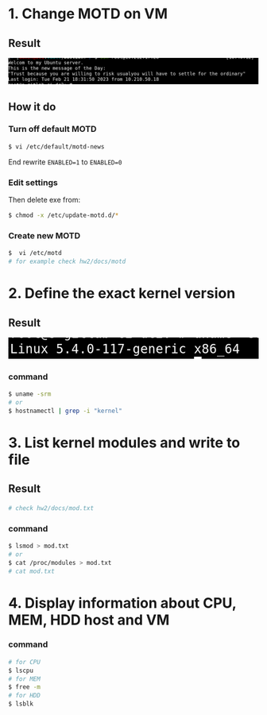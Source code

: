 
# 1. Change MOTD on VM
## Result
![Schema](docs/20230221_184121.png)

## How it do

### Turn off default MOTD
```bash
$ vi /etc/default/motd-news
``` 
End rewrite ``ENABLED=1`` to ``ENABLED=0``

### Edit settings
Then delete exe from:
```bash
$ chmod -x /etc/update-motd.d/*
```

### Create new MOTD
```bash
$  vi /etc/motd
# for example check hw2/docs/motd
``` 

# 2. Define the exact kernel version
## Result
![Schema](docs/20230221_195400.png)

### command
```bash
$ uname -srm
# or
$ hostnamectl | grep -i "kernel"
```

# 3. List kernel modules and write to file

## Result
```bash
# check hw2/docs/mod.txt
```
### command
```bash
$ lsmod > mod.txt
# or
$ cat /proc/modules > mod.txt
# cat mod.txt
```

# 4. Display information about CPU, MEM, HDD host and VM

### command
```bash
# for CPU
$ lscpu
# for MEM
$ free -m
# for HDD
$ lsblk
```